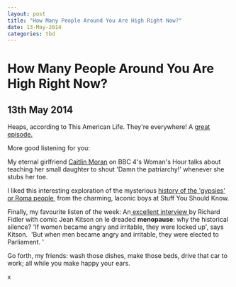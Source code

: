 ```yaml
---
layout: post
title: "How Many People Around You Are High Right Now?"
date: 13-May-2014
categories: tbd
---
```


# How Many People Around You Are High Right Now?

## 13th May 2014

Heaps,   according to This American Life. They're everywhere! A <a href="http://www.thisamericanlife.org/radio-archives/episode/524/i-was-so-high">great episode.</a>

More good listening for you:

My eternal girlfriend <a href="http://downloads.bbc.co.uk/podcasts/radio4/whnews/whnews_20140502-1000a.mp3">Caitlin Moran</a> on BBC 4's Woman's Hour talks about teaching her small daughter to shout 'Damn the patriarchy!' whenever she stubs her toe.

I liked this interesting exploration of the mysterious <a href="http://www.stuffyoushouldknow.com/podcasts/how-gypsies-work/">history of the 'gypsies' or Roma people </a> from the charming,   laconic boys at Stuff You Should Know.

Finally, my favourite listen of the week: An<a href="http://www.abc.net.au/local/stories/2014/05/07/3999555.htm?site=conversations"> excellent interview </a>by Richard Fidler with comic Jean Kitson on le dreaded **menopause**: why the historical silence? 'If women became angry and irritable, they were locked up', says Kitson.  'But when men became angry and irritable, they were elected to Parliament. '

Go forth, my friends: wash those dishes, make those beds, drive that car to work; all while you make happy your ears.

x

 

 

 
